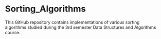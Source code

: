 # Sorting_Algorithms
This GitHub repository contains implementations of various sorting algorithms studied during the 3rd semester Data Structures and Algorithms course. 
